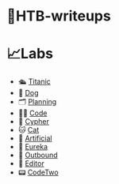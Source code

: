 # 📖HTB-writeups
# 📈Labs

- 🛳️ [Titanic](./titanic/Write-up.md)
- 🐶 [Dog](./dog/Writeup.md)
- 🗂️ [Planning](./planning/WriteUp.md)
- 👨‍💻 [Code](./code/WriteUp.md)
- 🧮 [Cypher](./cypher/WriteUp.md)
- 🐱 [Cat](./cat/WriteUp.md)
- 🤖 [Artificial](./artificial/WriteUp.md)
- 🎣 [Eureka](./eureka/WriteUp.md)
- 📨 [Outbound](./outbound/WriteUp.md)
- 📓 [Editor](./editor/WriteUp.md)
- 📟 [CodeTwo](./codetwo/WriteUp.md)
